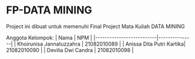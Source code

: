 # FP-DATA MINING
Project ini dibuat untuk memenuhi Final Project Mata Kuliah DATA MINING

Anggota Kelompok:
| Nama                     | NPM           |
|--------------------------|---------------|
| Khoirunisa Jannatuzzahra | 21082010089   |
| Anissa Dita Putri Kartika| 21082010090   |
| Devilia Dwi Candra       | 21082010098   |
